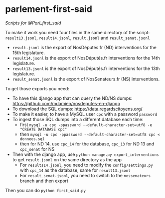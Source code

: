 # parlement-first-said
*Scripts for @Parl_first_said*

To make it work you need four files in the same directory of the script: `result13.jsonl`, `result14.jsonl`, `result.jsonl` and `result_senat.jsonl`

 - `result.jsonl` is the export of NosDéputés.fr (ND) interventions for the 15th legislature.
 - `result14.jsonl` is the export of NosDéputés.fr interventions for the 14th legislature.
 - `result13.jsonl` is the export of NosDéputés.fr interventions for the 13th legislature.
 - `result_senat.jsonl` is the export of NosSenateurs.fr (NS) interventions.

To get those exports you need:

  - To have this django app that can query the ND/NS dumps: https://github.com/mdamien/nosdeputes-en-django
  - To download the SQL dumps: https://data.regardscitoyens.org/
  - To make it easier, to have a MySQL user `cpc` with a password `password`
  - To ingest those SQL dumps into a different database each time:
      * first `mysql -u cpc -ppassword --default-character-set=utf8 -e "CREATE DATABASE cpc"`
      * then `mysql -u cpc -ppassword --default-character-set=utf8 cpc < donnees.sql`
      * then for ND 14, use `cpc_14` for the database, `cpc_13` for ND 13 and `cpc_senat` for NS
   - Then with the django app, use `python manage.py export_interventions` to get `result.jsonl` on the same directory as the app
       * For `results14.jsonl`, you need to modify the `config/settings.py` with `cpc_14` as the database, same for `result13.jsonl`
       * For `result_senat.jsonl`, you need to switch to the `nossenateurs` branch and then export

Then you can do `python first_said.py`
